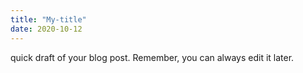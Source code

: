 ```yaml
---
title: "My-title"
date: 2020-10-12
---
```

quick draft of your blog post. Remember, you can always edit it later.
